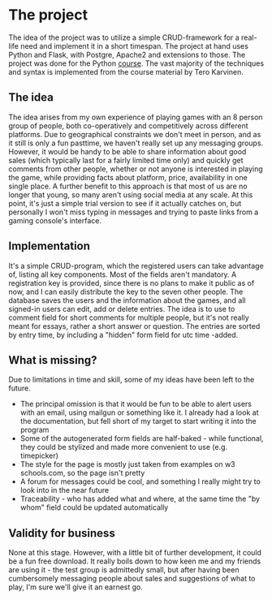 # The project

The idea of the project was to utilize a simple CRUD-framework for a real-life need and implement it in a short timespan.
The project at hand uses Python and Flask, with Postgre, Apache2 and extensions to those. The project was done for the Python [course](https://terokarvinen.com/2021/python-web-service-from-idea-to-production/). The vast majority of the techniques and syntax is implemented from the course material by Tero Karvinen.

## The idea
The idea arises from my own experience of playing games with an 8 person group of people, both co-operatively and competitively across different platforms. Due to geographical constraints we don't meet in person, and as it still is only a fun pasttime, we haven't really set up any messaging groups. However, it would be handy to be able to share information about
good sales (which typically last for a fairly limited time only) and quickly get comments from other people, whether or not anyone is interested in playing the game, while providing facts about platform, price, availability in one single place. A further benefit to this approach is that most of us are no longer that young, so many aren't using social media at any scale. At this point, it's just a simple trial version to see if it actually catches on, but personally I won't miss typing in messages and trying to paste links from a gaming console's interface. 

## Implementation
It's a simple CRUD-program, which the registered users can take advantage of, listing all key components. Most of the fields aren't mandatory. A registration key is provided, since there is no plans to make it public as of now, and I can easily distribute the key to the seven other people. The database saves the users and the information about the games, and all signed-in users can edit, add or delete entries. The idea is to use to comment field for short comments for multiple people, but it's not really meant for essays, rather a short answer or question. The entries are sorted by entry time, by including a "hidden" form field for utc time -added. 

## What is missing?
Due to limitations in time and skill, some of my ideas have been left to the future. 
- The principal omission is that it would be fun to be able to alert users with an email, using mailgun or something like it. I already had a look at the documentation, but fell short of my target to start writing it into the program
- Some of the autogenerated form fields are half-baked - while functional, they could be stylized and made more convenient to use (e.g. timepicker)
- The style for the page is mostly just taken from examples on w3 schools.com, so the page isn't pretty
- A forum for messages could be cool, and something I really might try to look into in the near future
- Traceability - who has added what and where, at the same time the "by whom" field could be updated automatically

## Validity for business
None at this stage. However, with a little bit of further development, it could be a fun free download. It really boils down to how keen me and my friends are using it - the test group is admittedly small, but after having been cumbersomely messaging people about sales and suggestions of what to play, I'm sure we'll give it an earnest go. 
